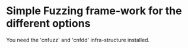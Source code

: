 # Simple Fuzzing frame-work for the different options

You need the 'cnfuzz' and 'cnfdd' infra-structure installed.
